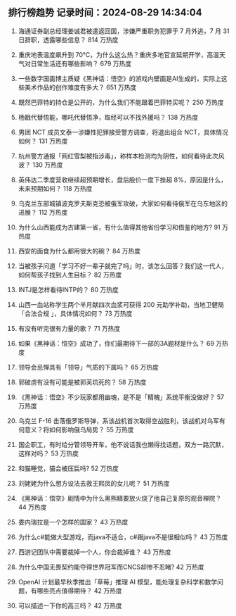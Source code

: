 
## 排行榜趋势 记录时间：2024-08-29 14:34:04
  
  1. 海通证券副总经理姜诚君被遣返回国，涉嫌严重职务犯罪于 7 月外逃，7 月 31 日辞职，透露哪些信息？ 814 万热度
    
  2. 重庆地表温度飙升到 70℃，为什么这么热？重庆多地官宣延期开学，高温天气对日常生活还有哪些影响？ 679 万热度
    
  3. 一些数字国画博主质疑《黑神话：悟空》的游戏内壁画是AI生成的，实际上这些美术作品的创作难度有多大？ 651 万热度
    
  4. 既然巴菲特的持仓是公开的，为什么我们不能跟着巴菲特买呢？ 250 万热度
    
  5. 杨戬代替悟能，哪吒代替悟净，取经可以不找外援吗？ 138 万热度
    
  6. 男团 NCT 成员文泰一涉嫌性犯罪接受警方调查，将退出组合 NCT，具体情况如何？ 131 万热度
    
  7. 杭州警方通报「网红雪梨被指涉毒」，称样本检测均为阴性，如何看待此次风波？ 130 万热度
    
  8. 英伟达二季度营收继续超预期增长，盘后股价一度下挫超 8%，原因是什么，未来预期如何？ 118 万热度
    
  9. 乌克兰东部城镇波克罗夫斯克恐被俄军攻破，大家如何看待俄军在乌东地区的进展？ 112 万热度
    
  10. 为什么山西能成为古建第一省，有什么值得其他省份学习和借鉴的地方? 91 万热度
    
  11. 西安的面食为什么都用很大的碗？ 84 万热度
    
  12. 当被孩子问道「学习不好一辈子就完了吗」时，该怎么回答？我们这一代人，如何帮孩子找到人生目标？ 82 万热度
    
  13. INTJ是怎样看待INTP的？ 80 万热度
    
  14. 山西一血站称学生两个半月献四次血浆可获得 200 元助学补助，当地卫健局「合法合规 」，具体情况如何？ 73 万热度
    
  15. 有没有听完很有力量的歌？ 71 万热度
    
  16. 如果《黑神话：悟空》成功了，你们最期待下一部的3A题材是什么？ 69 万热度
    
  17. 领导会忌惮具有「领导」气质的下属吗？ 65 万热度
    
  18. 郭破虏有没有可能是被郭芙坑死的？ 58 万热度
    
  19. 《黑神话：悟空》不少玩家都用幽魂，是不是「精魄」系统平衡没做好？ 57 万热度
    
  20. 乌克兰 F-16 击落俄罗斯导弹，系该战机首次取得空战胜利，该战机对乌军有何意义？将如何影响俄乌局势？ 55 万热度
    
  21. 国企职工，有时给分管领导开车，他不说话我也懒得找话题，双方一路沉默，这样对吗？ 53 万热度
    
  22. 和猫睡觉，猫会被压扁吗? 52 万热度
    
  23. 刘姥姥为什么想方设法去救王熙凤的女儿呢？ 51 万热度
    
  24. 《黑神话：悟空》剧情中为什么黑熊精要放火烧了他自己复原的观音禅院？ 44 万热度
    
  25. 委内瑞拉是一个怎样的国家？ 43 万热度
    
  26. 为什么c#能做大型游戏，而java不适合，c#跟java不是很相似吗？ 43 万热度
    
  27. 西游记团队中需要裁掉一个人，你会裁掉谁？ 43 万热度
    
  28. 为什么中国无畏契约能夺得世界冠军而CNCS却惨不忍睹? 42 万热度
    
  29. OpenAI 计划最早秋季推出「草莓」推理 AI 模型，能处理复杂科学和数学问题，有哪些亮点值得期待？ 42 万热度
    
  30. 可以描述一下你的高三吗？ 42 万热度
    